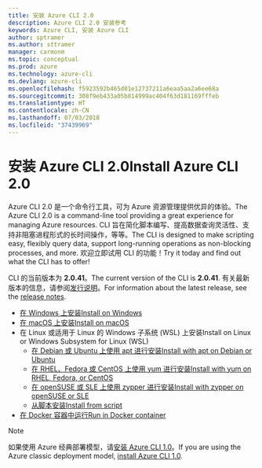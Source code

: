```yaml
---
title: 安装 Azure CLI 2.0
description: Azure CLI 2.0 安装参考
keywords: Azure CLI, 安装 Azure CLI
author: sptramer
ms.author: sttramer
manager: carmonm
ms.topic: conceptual
ms.prod: azure
ms.technology: azure-cli
ms.devlang: azure-cli
ms.openlocfilehash: f5923592b465d01e12737211a6eaa5aa2a6ee68a
ms.sourcegitcommit: 308f9eb433a05b814999ac404f63d181169fffeb
ms.translationtype: HT
ms.contentlocale: zh-CN
ms.lasthandoff: 07/03/2018
ms.locfileid: "37439969"
---
```

# <a name="install-azure-cli-20"></a><span data-ttu-id="d69cd-104">安装 Azure CLI 2.0</span><span class="sxs-lookup"><span data-stu-id="d69cd-104">Install Azure CLI 2.0</span></span>

<span data-ttu-id="d69cd-105">Azure CLI 2.0 是一个命令行工具，可为 Azure 资源管理提供优异的体验。</span><span class="sxs-lookup"><span data-stu-id="d69cd-105">The Azure CLI 2.0 is a command-line tool providing a great experience for managing Azure resources.</span></span> <span data-ttu-id="d69cd-106">CLI 旨在简化脚本编写、提高数据查询灵活性、支持非阻塞进程形式的长时间操作，等等。</span><span class="sxs-lookup"><span data-stu-id="d69cd-106">The CLI is designed to make scripting easy, flexibly query data, support long-running operations as non-blocking processes, and more.</span></span> <span data-ttu-id="d69cd-107">欢迎立即试用 CLI 的功能！</span><span class="sxs-lookup"><span data-stu-id="d69cd-107">Try it today and find out what the CLI has to offer!</span></span>

<span data-ttu-id="d69cd-108">CLI 的当前版本为 __2.0.41__。</span><span class="sxs-lookup"><span data-stu-id="d69cd-108">The current version of the CLI is __2.0.41__.</span></span> <span data-ttu-id="d69cd-109">有关最新版本的信息，请参阅[发行说明](release-notes-azure-cli.md)。</span><span class="sxs-lookup"><span data-stu-id="d69cd-109">For information about the latest release, see the [release notes](release-notes-azure-cli.md).</span></span>

* [<span data-ttu-id="d69cd-110">在 Windows 上安装</span><span class="sxs-lookup"><span data-stu-id="d69cd-110">Install on Windows</span></span>](install-azure-cli-windows.md)
* [<span data-ttu-id="d69cd-111">在 macOS 上安装</span><span class="sxs-lookup"><span data-stu-id="d69cd-111">Install on macOS</span></span>](install-azure-cli-macos.md)
* <span data-ttu-id="d69cd-112">在 Linux 或适用于 Linux 的 Windows 子系统 (WSL) 上安装</span><span class="sxs-lookup"><span data-stu-id="d69cd-112">Install on Linux or Windows Subsystem for Linux (WSL)</span></span>
  * [<span data-ttu-id="d69cd-113">在 Debian 或 Ubuntu 上使用 apt 进行安装</span><span class="sxs-lookup"><span data-stu-id="d69cd-113">Install with apt on Debian or Ubuntu</span></span>](install-azure-cli-apt.md)
  * [<span data-ttu-id="d69cd-114">在 RHEL、Fedora 或 CentOS 上使用 yum 进行安装</span><span class="sxs-lookup"><span data-stu-id="d69cd-114">Install with yum on RHEL, Fedora, or CentOS </span></span>](install-azure-cli-yum.md)
  * [<span data-ttu-id="d69cd-115">在 openSUSE 或 SLE 上使用 zypper 进行安装</span><span class="sxs-lookup"><span data-stu-id="d69cd-115">Install with zypper on openSUSE or SLE </span></span>](install-azure-cli-zypper.md)
  * [<span data-ttu-id="d69cd-116">从脚本安装</span><span class="sxs-lookup"><span data-stu-id="d69cd-116">Install from script</span></span>](install-azure-cli-linux.md)
* [<span data-ttu-id="d69cd-117">在 Docker 容器中运行</span><span class="sxs-lookup"><span data-stu-id="d69cd-117">Run in Docker container</span></span>](run-azure-cli-docker.md)

> [!NOTE]
> <span data-ttu-id="d69cd-118">如果使用 Azure 经典部署模型，请[安装 Azure CLI 1.0](install-cli-version-1.0.md)。</span><span class="sxs-lookup"><span data-stu-id="d69cd-118">If you are using the Azure classic deployment model, [install Azure CLI 1.0](install-cli-version-1.0.md).</span></span>

